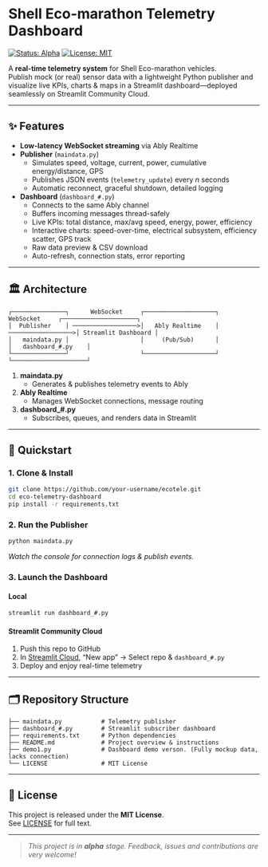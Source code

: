 # Shell Eco-marathon Telemetry Dashboard

[![Status: Alpha](https://img.shields.io/badge/status-alpha-orange)](https://github.com/your-username/eco-telemetry-dashboard) 
[![License: MIT](https://img.shields.io/badge/license-MIT-blue)](LICENSE)

A **real-time telemetry system** for Shell Eco-marathon vehicles.  
Publish mock (or real) sensor data with a lightweight Python publisher and visualize live KPIs, charts & maps in a Streamlit dashboard—deployed seamlessly on Streamlit Community Cloud.

---

## ✨ Features

- **Low-latency WebSocket streaming** via Ably Realtime  
- **Publisher** (`maindata.py`)  
  - Simulates speed, voltage, current, power, cumulative energy/distance, GPS  
  - Publishes JSON events (`telemetry_update`) every _n_ seconds  
  - Automatic reconnect, graceful shutdown, detailed logging  
- **Dashboard** (`dashboard_#.py`)  
  - Connects to the same Ably channel  
  - Buffers incoming messages thread-safely  
  - Live KPIs: total distance, max/avg speed, energy, power, efficiency  
  - Interactive charts: speed-over-time, electrical subsystem, efficiency scatter, GPS track  
  - Raw data preview & CSV download  
  - Auto-refresh, connection stats, error reporting  

---

## 🏛️ Architecture

```text
┌───────────────┐      WebSocket     ┌────────────────────┐      WebSocket     ┌─────────────────────┐
│  Publisher    │ ──────────────────>│   Ably Realtime    │ ──────────────────>│ Streamlit Dashboard │
│   maindata.py │                    │     (Pub/Sub)      │                    │   dashboard_#.py    │
└───────────────┘                    └────────────────────┘                    └─────────────────────┘
```

1. **maindata.py**  
   - Generates & publishes telemetry events to Ably  
2. **Ably Realtime**  
   - Manages WebSocket connections, message routing  
3. **dashboard_#.py**  
   - Subscribes, queues, and renders data in Streamlit  

---

## 🚀 Quickstart

### 1. Clone & Install

```bash
git clone https://github.com/your-username/ecotele.git
cd eco-telemetry-dashboard
pip install -r requirements.txt
```

### 2. Run the Publisher

```bash
python maindata.py
```

_Watch the console for connection logs & publish events._

### 3. Launch the Dashboard

#### Local

```bash
streamlit run dashboard_#.py
```

#### Streamlit Community Cloud

1. Push this repo to GitHub  
2. In [Streamlit Cloud](https://streamlit.io/cloud), “New app” → Select repo & `dashboard_#.py`  
3. Deploy and enjoy real-time telemetry

---

## 🗂️ Repository Structure

```
├── maindata.py           # Telemetry publisher  
├── dashboard_#.py        # Streamlit subscriber dashboard  
├── requirements.txt      # Python dependencies  
├── README.md             # Project overview & instructions
├── demo1.py              # Dashboard demo verson. (Fully mockup data, lacks connection)
└── LICENSE               # MIT License  
```

---

## 📄 License

This project is released under the **MIT License**.  
See [LICENSE](LICENSE) for full text.

---

> _This project is in **alpha** stage. Feedback, issues and contributions are very welcome!_  
```
